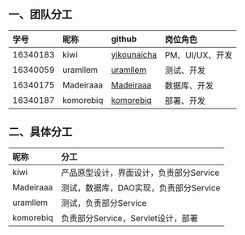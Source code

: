 ## 一、团队分工
| 学号   | 昵称   | github   | 岗位角色   | 
|:----|:----|:----|:----|
| 16340183   | kiwi   | [yikounaicha](https://github.com/yikounaicha)   | PM、UI/UX、开发   | 
| 16340059   | uramllem   | [uramllem](https://github.com/uramllem)   | 测试、开发   | 
| 16340175   | Madeiraaa   | [Madeiraaa](https://github.com/Madeiraaa)   | 数据库、开发   | 
| 16340187   | komorebiq   | [komorebiq](https://github.com/komorebiq)   | 部署、开发   | 


## 二、具体分工
| 昵称   | 分工   | 
|:----|:----|
| kiwi   | 产品原型设计，界面设计，负责部分Service   | 
| Madeiraaa   | 测试，数据库，DAO实现，负责部分Service   | 
| uramllem   | 测试，负责部分Service   | 
| komorebiq   | 负责部分Service，Servlet设计，部署   | 




